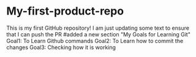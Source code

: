 # My-first-product-repo
This is my first GitHub repository!
I am just updating some text to ensure that I can push the PR
#added a new section
"My Goals for Learning Git"
Goal1: To Learn Github commands
Goal2: To Learn how to commit the changes
Goal3: Checking how it is working